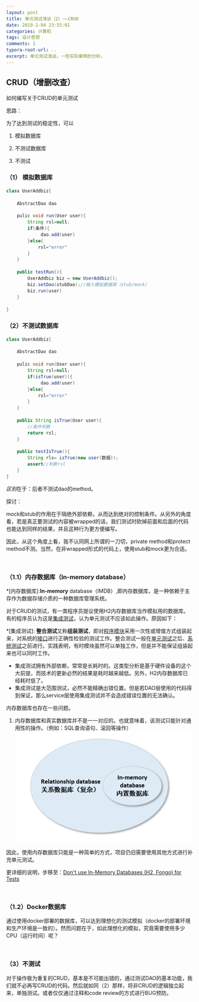 ```yaml
---
layout: post
title: 单元测试浅谈（2）——CRUD
date: 2019-2-04 23:55:01
categories: 计算机
tags: 设计思想
comments: 1
typora-root-url: ..
excerpt: 单元测试浅谈，一些实际案例的分析。
---
```




## CRUD（增删改查）

如何编写关于CRUD的单元测试

思路：

为了达到测试的稳定性，可以

1. 模拟数据库

2. 不测试数据库
3. 不测试

### （1） 模拟数据库

<p class="cxj_code"></p>

```java
class UserAddbiz{
    
    AbstractDao dao
    
    pulic void run(User user){
        String rsl=null;
        if(条件){
             dao.add(user) 
        }else{
            rsl="error"
        }        
    }
    
    public testRun(){
        UserAddbiz biz = new UserAddbiz();
        biz.setDao(stubDao);//输入模拟数据库（stub/mock）
        biz.run(user)
    }  
    
}
```

### （2）不测试数据库

<p class="cxj_code"></p>

```java
class UserAddbiz{
    
    AbstractDao dao
    
    pulic void run(User user){
        String rsl=null;
        if(isTrue(user)){
             dao.add(user) 
        }else{
            rsl="error"
        }        
    }
    
    public String isTrue(User user){
        //条件判断
        return rsl;
    }
    
    public testIsTrue(){
    	String rls= isTrue(new user(数据));
        assert//判断rsl
    }      
}
```

*区别*在于：后者不测试dao的method。

探讨：

mock和stub的作用在于隔绝外部依赖，从而达到绝对的控制条件。从另外的角度看，若是真正要测试的内容被wrapped的话，我们测试时砍掉前面和后面的代码也能达到同样的结果，并且这种行为更方便编写。

因此，从这个角度上看，我不认同网上所谓的一刀切，private method和protect method不测。当然，在非wrapped形式的代码上，使用stub和mock更为合适。

<br>

### （1.1）内存数据库（In-memory database）

*[内存数据库]:**In-memory** database（IMDB）,即内存数据库，是一种依赖于主存作为数据存储介质的一种数据库管理系统。

对于CRUD的测试，有一类程序员提议使用H2内存数据库当作模拟用的数据库。有的程序员认为这是[集成测试](#集成测试)，认为单元测试不应该如此操作。原因如下：

*[集成测试]: **整合测试**又称**组装测试**，即对[程序模块](https://zh.wikipedia.org/w/index.php?title=%E7%A8%8B%E5%BA%8F%E6%A8%A1%E5%9D%97&action=edit&redlink=1)采用一次性或增值方式组装起来，对系统的[接口](https://zh.wikipedia.org/wiki/%E6%8E%A5%E5%8F%A3)进行正确性检验的测试工作。整合测试一般在[单元测试](https://zh.wikipedia.org/wiki/%E5%8D%95%E5%85%83%E6%B5%8B%E8%AF%95)之后、[系统测试](https://zh.wikipedia.org/wiki/%E7%B3%BB%E7%BB%9F%E6%B5%8B%E8%AF%95)之前进行。实践表明，有时模块虽然可以单独工作，但是并不能保证组装起来也可以同时工作。

- 集成测试拥有外部依赖，常常是长耗时的。这类型分析是基于硬件设备的这个大前提，而技术的更新必然的结果是耗时越来越低。另外，H2内存数据库已经耗时低了。
- 集成测试是大范围测试，必然不能精确出错位置。但是若DAO层使用的代码得到保证，那么service层使用集成测试并不会造成错误位置的无法确认。

内存数据库也存在一些问题。

1. 内存数据库和真实数据库并不是一一对应的。也就意味着，该测试只能针对通用性的操作。（例如：SQL查询语句、滚回等操作）
   ![1548578797084](/../assets/blog_res/1548578754622.png)

因此，使用内存数据库只能是一种简单的方式，项目仍旧需要使用其他方式进行补充单元测试。

更详细的说明，步移至：[Don't use In-Memory Databases (H2, Fongo) for Tests](https://blog.philipphauer.de/dont-use-in-memory-databases-tests-h2/)

<br>

### （1.2）Docker数据库

通过使用docker部署的数据库，可以达到理想化的测试模拟（docker的部署坏境和生产环境是一致的）。然而问题在于，如此理想化的模拟，究竟需要使用多少CPU（运行时间）呢？

<br>

### （3）不测试

对于操作极为重复的CRUD，基本是不可能出错的，通过测试DAO的基本功能，我们就不必再写CRUD的代码。然后就如同（2）那样，将非CRUD的逻辑独立起来，单独测试。或者仅仅通过注释和code review的方式进行BUG预防。